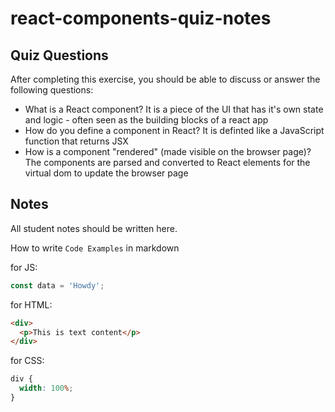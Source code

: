 # react-components-quiz-notes

## Quiz Questions

After completing this exercise, you should be able to discuss or answer the following questions:

- What is a React component?
  It is a piece of the UI that has it's own state and logic - often seen as the building blocks of a react app
- How do you define a component in React?
  It is definted like a JavaScript function that returns JSX
- How is a component "rendered" (made visible on the browser page)?
  The components are parsed and converted to React elements for the virtual dom to update the browser page

## Notes

All student notes should be written here.

How to write `Code Examples` in markdown

for JS:

```javascript
const data = 'Howdy';
```

for HTML:

```html
<div>
  <p>This is text content</p>
</div>
```

for CSS:

```css
div {
  width: 100%;
}
```
